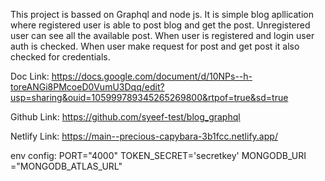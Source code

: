 This project is bassed on Graphql and node js. It is simple blog apllication where registered user is able to post blog and get the post. Unregistered user can see all the available post. When user is registered and login user auth is checked. When user make request for
post and get post it also checked for credentials.


Doc Link:
https://docs.google.com/document/d/10NPs--h-toreANGi8PMcoeD0VumU3Dqq/edit?usp=sharing&ouid=105999789345265269800&rtpof=true&sd=true

Github Link:
https://github.com/syeef-test/blog_graphql

Netlify Link:
https://main--precious-capybara-3b1fcc.netlify.app/

env config:
PORT="4000"
TOKEN_SECRET='secretkey'
MONGODB_URI ="MONGODB_ATLAS_URL"

